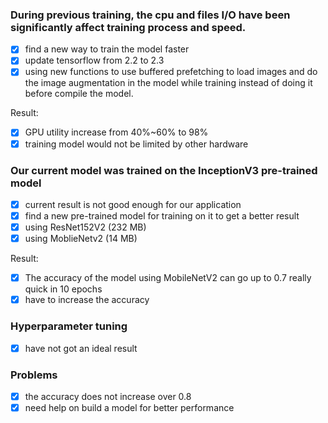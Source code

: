 ### During previous training, the cpu and files I/O have been significantly affect training process and speed.
 - [x] find a new way to train the model faster
 - [x] update tensorflow from 2.2 to 2.3
 - [x] using new functions to use buffered prefetching to load images and do the image augmentation in the model while training instead of doing it before compile the model.

Result:
 - [x] GPU utility increase from 40%~60% to 98%
 - [x] training model would not be limited by other hardware

### Our current model was trained on the InceptionV3 pre-trained model
 - [x] current result is not good enough for our application
 - [x] find a new pre-trained model for training on it to get a better result
 - [x] using ResNet152V2 (232 MB)
 - [x] using MoblieNetv2 (14 MB)

 Result:
 - [x] The accuracy of the model using MobileNetV2 can go up to 0.7 really quick in 10 epochs
 - [x] have to increase the accuracy

### Hyperparameter tuning
 - [x] have not got an ideal result
 
### Problems
 - [x] the accuracy does not increase over 0.8
 - [x] need help on build a model for better performance
